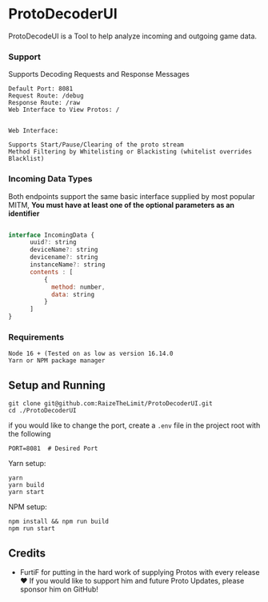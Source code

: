 # ProtoDecoderUI

ProtoDecodeUI is a Tool to help analyze incoming and outgoing game data. 


### Support
Supports Decoding Requests and Response Messages

```
Default Port: 8081
Request Route: /debug
Response Route: /raw
Web Interface to View Protos: /


Web Interface: 

Supports Start/Pause/Clearing of the proto stream
Method Filtering by Whitelisting or Blackisting (whitelist overrides Blacklist)

```


### Incoming Data Types
Both endpoints support the same basic interface supplied by most popular MITM, **You must have at least one of the optional parameters as an identifier**

```js

interface IncomingData {
      uuid?: string
      deviceName?: string
      devicename?: string
      instanceName?: string
      contents : [
          {
            method: number,
            data: string
          }
      ]
}

```

### Requirements

```
Node 16 + (Tested on as low as version 16.14.0
Yarn or NPM package manager
```


## Setup and Running

```
git clone git@github.com:RaizeTheLimit/ProtoDecoderUI.git
cd ./ProtoDecoderUI
```


if you would like to change the port, create a `.env` file in the project root with the following
```
PORT=8081  # Desired Port
```

Yarn setup:
```
yarn
yarn build
yarn start
```

NPM setup:
```
npm install && npm run build
npm run start
```



## Credits

 - FurtiF for putting in the hard work of supplying Protos with every release ❤️
   If you would like to support him and future Proto Updates, please sponsor him on GitHub!
  

